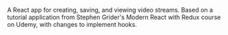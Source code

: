 A React app for creating, saving, and viewing video streams. Based on a tutorial application from Stephen Grider's Modern React with Redux course on Udemy, with changes to implement hooks.
